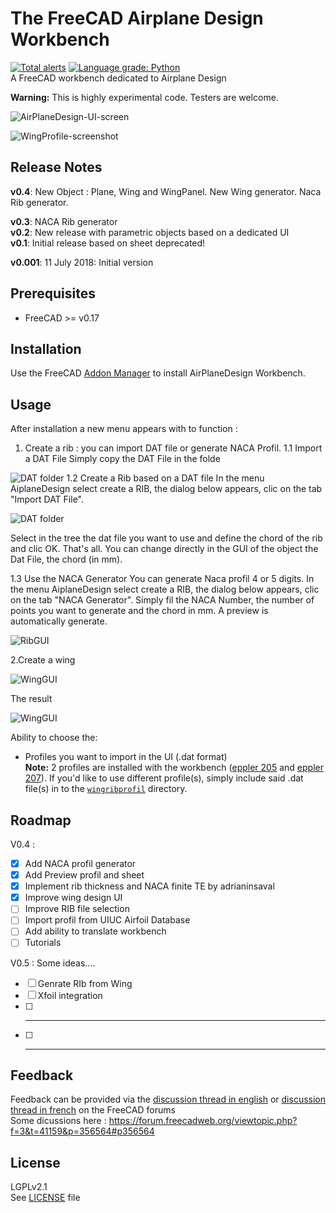 # The FreeCAD Airplane Design Workbench
[![Total alerts](https://img.shields.io/lgtm/alerts/g/FredsFactory/FreeCAD_AirPlaneDesign.svg?logo=lgtm&logoWidth=18)](https://lgtm.com/projects/g/FredsFactory/FreeCAD_AirPlaneDesign/alerts/) [![Language grade: Python](https://img.shields.io/lgtm/grade/python/g/FredsFactory/FreeCAD_AirPlaneDesign.svg?logo=lgtm&logoWidth=18)](https://lgtm.com/projects/g/FredsFactory/FreeCAD_AirPlaneDesign/context:python)  
A FreeCAD workbench dedicated to Airplane Design  

**Warning:** This is highly experimental code. Testers are welcome.

![AirPlaneDesign-UI-screen](resources/WingResult.png)

![WingProfile-screenshot](resources/AirplaneDesign001.png)

## Release Notes
**v0.4**: 
New Object : Plane, Wing and WingPanel. 
New Wing generator.
Naca Rib generator.

**v0.3**: NACA Rib generator  
**v0.2**: New release with parametric objects based on a dedicated UI  
**v0.1**: Initial release based on sheet  deprecated!

**v0.001**: 11 July 2018: Initial version

## Prerequisites
* FreeCAD >= v0.17

## Installation
Use the FreeCAD [Addon Manager](https://github.com/FreeCAD/FreeCAD-addons#installing) to install AirPlaneDesign Workbench.

## Usage
After installation a new menu appears with to function :  
1. Create a rib : you can import DAT file or generate NACA Profil.
1.1 Import a DAT File
Simply copy the DAT File in the folde

![DAT folder](resources/Ribsfolder.png)
1.2 Create a Rib based on a DAT file
In the menu AiplaneDesign select create a RIB, the dialog below appears, clic on the tab "Import DAT File".

![DAT folder](resources/RIBSGUI1.png)

Select in the tree the dat file you want to use and define the chord of the rib and clic OK. That's all.
You can change directly in the GUI of the object the Dat File, the chord (in mm). 

1.3 Use the NACA Generator
You can generate Naca profil 4 or 5 digits. In the menu AiplaneDesign select create a RIB, the dialog below appears, clic on the tab "NACA Generator". Simply fil the NACA Number, the number of points you want to generate and the chord in mm. A preview is automatically generate. 

![RibGUI](resources/RibGUI.png)


2.Create a wing


![WingGUI](resources/WingGUI.png)

The result

![WingGUI](resources/WingResult.png)



Ability to choose the:  
* Profiles you want to import in the UI (.dat format)  
 **Note:** 2 profiles are installed with the workbench ([eppler 205](wingribprofil/e205.dat) and [eppler 207](wingribprofil/e207.dat)). If you'd like to use different profile(s), simply include said .dat file(s) in to the [`wingribprofil`](wingribprofil/) directory.

## Roadmap

V0.4 :
- [X] Add NACA profil generator
- [X] Add Preview profil and sheet
- [X] Implement rib thickness and NACA finite TE by adrianinsaval
- [X] Improve wing design UI
- [ ] Improve RIB file selection 
- [ ] Import profil from UIUC Airfoil Database
- [ ] Add ability to translate workbench
- [ ] Tutorials

V0.5 : Some ideas....
- [ ] Genrate RIb from Wing
- [ ] Xfoil integration
- [ ] ----------
- [ ] ----------

## Feedback
Feedback can be provided via the [discussion thread in english](https://forum.freecadweb.org/viewtopic.php?f=8&t=42208) or [discussion thread in french](https://forum.freecadweb.org/viewtopic.php?f=12&t=40376) on the FreeCAD forums  
Some dicussions here : https://forum.freecadweb.org/viewtopic.php?f=3&t=41159&p=356564#p356564

## License
LGPLv2.1  
See [LICENSE](LICENSE) file
